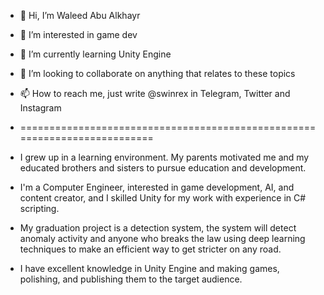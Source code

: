 - 👋 Hi, I’m Waleed Abu Alkhayr
- 👀 I’m interested in game dev
- 🌱 I’m currently learning Unity Engine
- 💞️ I’m looking to collaborate on anything that relates to these topics 
- 📫 How to reach me, just write @swinrex in Telegram, Twitter and Instagram
- ==========================================================================
-  I grew up in a learning environment. My parents motivated me and my educated brothers and sisters to pursue education and development.

-  I'm a Computer Engineer, interested in game development, AI, and content creator, and I skilled Unity for my work with experience in C# scripting. 

-  My graduation project is a detection system, the system will detect anomaly activity and anyone who breaks the law using deep learning techniques to make an efficient way to get stricter on any road.

- I have excellent knowledge in Unity Engine and making games, polishing, and publishing them to the target audience.
